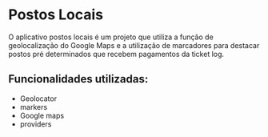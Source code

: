 # Postos Locais

O aplicativo postos locais é um projeto que utiliza a função de geolocalização do Google Maps e a utilização de marcadores para destacar postos pré determinados que recebem pagamentos da ticket log. 

## Funcionalidades utilizadas:

- Geolocator
- markers
- Google maps
- providers
